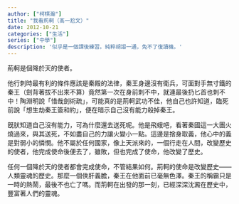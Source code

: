 ```yaml
---
author: ["柯棋瀚"]
title: "我看荊軻（髙一尬文）"
date: 2012-10-21
categories: ["生活"]
series: ["中學"]
description: '似乎是一個課後練習。純粹胡謅一通，免不了復讀機。'
---
```


荊軻是個降於天的使者。

他行刺時最有利的條件應該是秦殿的法律，秦王身邊沒有衛兵，可面對手無寸鐵的秦王（劍背著拔不出來不算）竟然第一次在身前刺不中，就連最後扔匕首也刺不中！陶淵明說「惜哉劍術疏」，可能真的是荊軻武功不佳，他自己也許知道，臨死前說「想生劫秦王簽和約」，便在暗示自己沒有能力殺掉秦王。

旣肰知道自己沒有能力，可為什麼還去送死呢。他是飛蛾吧，看著秦國這一大團火燒過來，與其送死，不如盡自己的力讓火變小一點。這邊是捨身取義，他心中的義是對弱小的憐憫。他不屬於任何國家，像上天派來的，一個行走在人間，改變歷史的使者，他完成使命後便去了，雖敗，但也完成了使命，他改變了歷史。

任何一個降於天的使者都會完成使命，不管結果如何。荊軻的使命是改變歷史——人類靈魂的歷史。那麼一個俠肝義膽，秦王在他面前已毫無色澤。秦王的稱霸只是一時的熱鬧，最後不也亡了嗎。而荊軻在出發的那一刻，已經深深沈澱在歷史中，豐富著人們的靈魂。